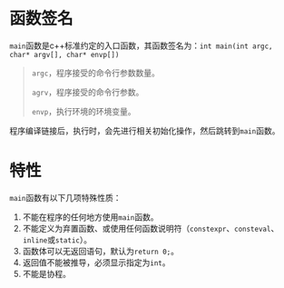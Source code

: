 # 函数签名

`main`函数是c++标准约定的入口函数，其函数签名为：`int main(int argc, char* argv[], char* envp[])`

> `argc`，程序接受的命令行参数数量。
>
> `agrv`，程序接受的命令行参数。
>
> `envp`，执行环境的环境变量。

程序编译链接后，执行时，会先进行相关初始化操作，然后跳转到`main`函数。

# 特性

`main`函数有以下几项特殊性质：

1. 不能在程序的任何地方使用`main`函数。
2. 不能定义为弃置函数、或使用任何函数说明符（`constexpr`、`consteval`、`inline`或`static`）。
3. 函数体可以无返回语句，默认为`return 0;`。
4. 返回值不能被推导，必须显示指定为`int`。
5. 不能是协程。

